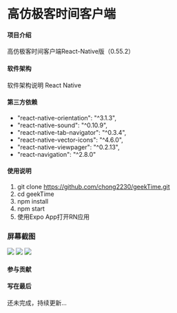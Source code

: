# 高仿极客时间客户端

#### 项目介绍
高仿极客时间客户端React-Native版（0.55.2）

#### 软件架构
软件架构说明
React Native

#### 第三方依赖
* "react-native-orientation": "^3.1.3",
* "react-native-sound": "^0.10.9",
* "react-native-tab-navigator": "^0.3.4",
* "react-native-vector-icons": "^4.6.0",
* "react-native-viewpager": "^0.2.13",
* "react-navigation": "^2.8.0"

#### 使用说明

1. git clone https://github.com/chong2230/geekTime.git
1. cd geekTime
2. npm install
3. npm start
4. 使用Expo App打开RN应用

### 屏幕截图
<img src="https://github.com/chong2230/geekTime/blob/master/screenshot/1.jpg">

<img src="https://github.com/chong2230/geekTime/blob/master/screenshot/2.jpg">

<img src="https://github.com/chong2230/geekTime/blob/master/screenshot/3.jpg">

#### 参与贡献



#### 写在最后

还未完成，持续更新...